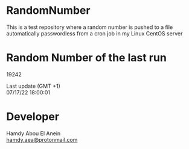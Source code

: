 # RandomNumber    
This is a test repository where a random number is pushed to a file automatically passwordless from a cron job in my Linux CentOS server    
# Random Number of the last run   
19242
      
Last update (GMT +1)    
07/17/22 18:00:01
# Developer    
Hamdy Abou El Anein   
hamdy.aea@protonmail.com
